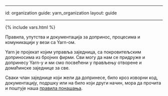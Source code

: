 * * *

id: organization guide: yarn_organization layout: guide

* * *

{% include vars.html %}

<p class="lead">
  Правила, упутства и документација за допринос, процесима и комуникацији у вези са Yarn-ом.
</p>

Yarn је пројекат којим управља заједница, са покровитељским доприносима из бројних фирми. Сви могу да нам се придруже и допринесу Yarn-у и ми смо посвећени у прављењу отворене и домаћинске заједнице за све.

Сваки члан заједнице који жели да допринесе, било кроз изворни код, документацију, подршку или на било који други начин, мора да прочита и поштује наша [правила понашања]({{url_base}}/org/code-of-conduct).